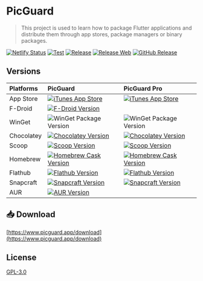 # PicGuard

> This project is used to learn how to package Flutter applications and distribute them through app stores, package
> managers or binary packages.

[![Netlify Status](https://api.netlify.com/api/v1/badges/104562d0-9eed-465f-b6c2-983dbdba9e87/deploy-status)](https://app.netlify.com/sites/picguard-pro/deploys)
[![Test](https://github.com/picguard/picguard/actions/workflows/test.yml/badge.svg)](https://github.com/picguard/picguard/actions/workflows/test.yml)
[![Release](https://github.com/picguard/picguard/actions/workflows/release.yml/badge.svg)](https://github.com/picguard/picguard/actions/workflows/release.yml)
[![Release Web](https://github.com/picguard/picguard/actions/workflows/release-web.yml/badge.svg)](https://github.com/picguard/picguard/actions/workflows/release-web.yml)
[![GitHub Release](https://img.shields.io/github/v/release/picguard/picguard)](https://github.com/picguard/picguard/releases/latest)

## Versions

| Platforms  | PicGuard                                                                                                                                                                                                                                               | PicGuard Pro                                                                                                                                                                                                                                               |
|:-----------|:-------------------------------------------------------------------------------------------------------------------------------------------------------------------------------------------------------------------------------------------------------|:-----------------------------------------------------------------------------------------------------------------------------------------------------------------------------------------------------------------------------------------------------------|
| App Store  | [![iTunes App Store](https://img.shields.io/itunes/v/6737562561)](https://apps.apple.com/app/id6737562561)                                                                                                                                             | [![iTunes App Store](https://img.shields.io/itunes/v/6737562597)](https://apps.apple.com/app/id6737562597)                                                                                                                                                 |
| F-Droid    | [![F-Droid Version](https://img.shields.io/f-droid/v/com.kjxbyz.picguard)](https://f-droid.org/packages/com.kjxbyz.picguard)                                                                                                                           |                                                                                                                                                                                                                                                            |
| WinGet     | ![WinGet Package Version](https://img.shields.io/winget/v/Insco.PicGuard)                                                                                                                                                                              | ![WinGet Package Version](https://img.shields.io/winget/v/Insco.PicGuard.Pro)                                                                                                                                                                              |
| Chocolatey | [![Chocolatey Version](https://img.shields.io/chocolatey/v/picguard)](https://community.chocolatey.org/packages/picguard)                                                                                                                              | [![Chocolatey Version](https://img.shields.io/chocolatey/v/picguard-pro)](https://community.chocolatey.org/packages/picguard-pro)                                                                                                                          |
| Scoop      | [![Scoop Version](https://img.shields.io/scoop/v/picguard?bucket=https%253A%252F%252Fgithub.com%252Finsco-inc%252Fscoop-bucket)](https://scoop.sh/#/apps?q=picguard&o=false)                                                                           | [![Scoop Version](https://img.shields.io/scoop/v/picguard?bucket=https%253A%252F%252Fgithub.com%252Finsco-inc%252Fscoop-bucket)](https://scoop.sh/#/apps?q=picguard-pro&o=false)                                                                           |
| Homebrew   | [![Homebrew Cask Version](https://img.shields.io/badge/dynamic/json.svg?url=https://raw.githubusercontent.com/insco-inc/homebrew-casks/main/Info/picguard.json&query=$.casks.[0].version&label=homebrew)](https://github.com/insco-inc/homebrew-casks) | [![Homebrew Cask Version](https://img.shields.io/badge/dynamic/json.svg?url=https://raw.githubusercontent.com/insco-inc/homebrew-casks/main/Info/picguard-pro.json&query=$.casks.[0].version&label=homebrew)](https://github.com/insco-inc/homebrew-casks) |
| Flathub    | [![Flathub Version](https://img.shields.io/flathub/v/com.kjxbyz.PicGuard)](https://flathub.org/apps/com.kjxbyz.PicGuard)                                                                                                                               | [![Flathub Version](https://img.shields.io/flathub/v/com.kjxbyz.PicGuardPro)](https://flathub.org/apps/com.kjxbyz.PicGuardPro)                                                                                                                             |
| Snapcraft  | [![Snapcraft Version](https://img.shields.io/snapcraft/v/picguard/latest/stable)](https://snapcraft.io/picguard)                                                                                                                                       | [![Snapcraft Version](https://img.shields.io/snapcraft/v/picguard-pro/latest/stable)](https://snapcraft.io/picguard-pro)                                                                                                                                   |
| AUR        | [![AUR Version](https://img.shields.io/aur/version/picguard-bin)](https://aur.archlinux.org/packages/picguard-bin)                                                                                                                                     |                                                                                                                                                                                                                                                            |

## 📥 Download

[https://www.picguard.app/download](https://www.picguard.app/download)

## License

[GPL-3.0](./LICENSE)
